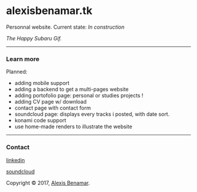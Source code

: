 # alexisbenamar.tk
Personnal website.
Current state: _In construction_

_The Happy Subaru Gif._

---

### Learn more

Planned:
* adding mobile support
* adding a backend to get a multi-pages website
* adding portofolio page: personal or studies projects !
* adding CV page w/ download
* contact page with contact form
* soundcloud page:  displays every tracks i posted, with date sort.
* konami code support
* use home-made renders to illustrate the website



---

### Contact

[linkedin](https://www.linkedin.com/in/alexisbenamar)

[soundcloud](https://soundcloud.com/kmrd-cacti)

Copyright © 2017, [Alexis Benamar](http://alexisbenamar.tk).
